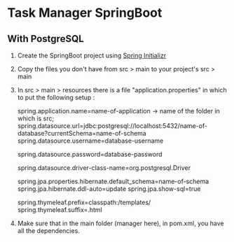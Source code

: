 # Task Manager SpringBoot
## With PostgreSQL
 
1. Create the SpringBoot project using [Spring Initializr](https://start.spring.io/)

2. Copy the files you don't have from src > main to your project's src > main

3. In src > main > resources there is a file "application.properties" in which to put the following setup :

      spring.application.name=name-of-application -> name of the folder in which is src;
      spring.datasource.url=jdbc:postgresql://localhost:5432/name-of-database?currentSchema=name-of-schema
      spring.datasource.username=database-username
   
      spring.datasource.password=database-password
   
      spring.datasource.driver-class-name=org.postgresql.Driver

      spring.jpa.properties.hibernate.default_schema=name-of-schema
      spring.jpa.hibernate.ddl-auto=update
      spring.jpa.show-sql=true

      spring.thymeleaf.prefix=classpath:/templates/
      spring.thymeleaf.suffix=.html

5. Make sure that in the main folder (manager here), in pom.xml, you have all the dependencies.
